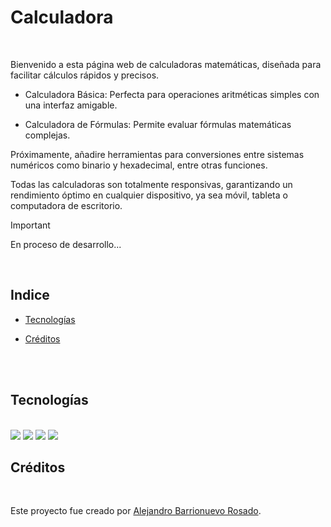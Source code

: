 # Calculadora

<br>

Bienvenido a esta página web de calculadoras matemáticas, diseñada para facilitar cálculos rápidos y precisos.

- Calculadora Básica: Perfecta para operaciones aritméticas simples con una interfaz amigable.

- Calculadora de Fórmulas: Permite evaluar fórmulas matemáticas complejas.

Próximamente, añadire herramientas para conversiones entre sistemas numéricos como binario y hexadecimal, entre otras funciones.

Todas las calculadoras son totalmente responsivas, garantizando un rendimiento óptimo en cualquier dispositivo, ya sea móvil, tableta o computadora de escritorio.

> [!IMPORTANT]
> En proceso de desarrollo...
>

<br>

## Indice

<!-- - [Demo](#demo) -->
- [Tecnologías](#tecnologías)
<!-- - [Uso](#Uso) -->
- [Créditos](#Créditos)

<br>

<!-- ## Demo -->

<!-- [Enlace a la Demo.](https://minecraft-coordenadas.netlify.app/)

[![Netlify Status](https://api.netlify.com/api/v1/badges/1f9f9cda-e3e9-4f10-9be7-7ef46f51d2b0/deploy-status)](https://app.netlify.com/sites/minecraft-coordenadas/deploys)

![Captura de pantalla](/img/captura_pc.png)

![Captura de pantalla](/img/captura_pc_nether.png)

Capturas de pantalla en su versión para movil: 

- [Captura de pantalla 1.](/img/captura_movil1.jpg)
- [Captura de pantalla 2.](/img/captura_movil2.jpg)
- [Captura de pantalla 3.](/img/captura_movil3.jpg)
- [Captura de pantalla 4.](/img/captura_movil4.jpg) -->

<br>

## Tecnologías

<br>
<img src="https://img.shields.io/badge/HTML5-E34F26?style=for-the-badge&logo=html5&logoColor=white">
<img src="https://img.shields.io/badge/CSS3-1572B6?style=for-the-badge&logo=css3&logoColor=white"> 
<img src="https://img.shields.io/badge/JavaScript-323330?style=for-the-badge&logo=javascript&logoColor=F7DF1E"> 
<img src="https://img.shields.io/badge/bootstrap-%238511FA.svg?style=for-the-badge&logo=bootstrap&logoColor=white"> 

<br>


<!-- ## Uso


<br> -->


## Créditos

<br>

Este proyecto fue creado por [Alejandro Barrionuevo Rosado](https://github.com/Alejandro-BR).